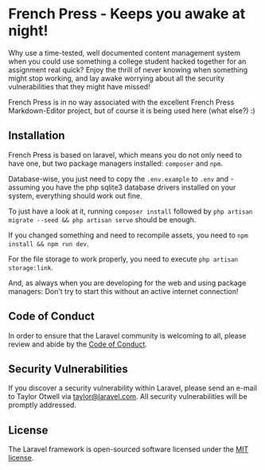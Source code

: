 # French Press - Keeps you awake at night!

Why use a time-tested, well documented content management system when you could use something a college student hacked together for an assignment real quick?
Enjoy the thrill of never knowing when something might stop working, and lay awake worrying about all the security vulnerabilities that they might have missed!

French Press is in no way associated with the excellent French Press Markdown-Editor project, but of course it is being used here (what else?) :)

## Installation
French Press is based on laravel, which means you do not only need to have one, but two package managers installed: `composer` and `npm`.

Database-wise, you just need to copy the `.env.example` to `.env` and - assuming you have the php sqlite3 database drivers installed on your system, everything should work out fine.

To just have a look at it, running `composer install` followed by `php artisan migrate --seed && php artisan serve` should be enough.

If you changed something and need to recompile assets, you need to `npm install && npm run dev`.

For the file storage to work properly, you need to execute `php artisan storage:link`.

And, as always when you are developing for the web and using package managers: Don't try to start this without an active internet connection!

## Code of Conduct

In order to ensure that the Laravel community is welcoming to all, please review and abide by the [Code of Conduct](https://laravel.com/docs/contributions#code-of-conduct).

## Security Vulnerabilities

If you discover a security vulnerability within Laravel, please send an e-mail to Taylor Otwell via [taylor@laravel.com](mailto:taylor@laravel.com). All security vulnerabilities will be promptly addressed.

## License

The Laravel framework is open-sourced software licensed under the [MIT license](https://opensource.org/licenses/MIT).
